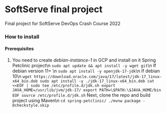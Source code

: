 # SoftServe final project
Final project for SoftServe DevOps Crash Course 2022

### How to install
#### Prerequisites
1. You need to create *debian-instance-1* in GCP and install on it Spring Petclinic project\n
  `sudo apt update && apt install -y wget git`\n
  If debian version 11+ \n
  `sudo apt install -y openjdk-17-jdk`\n
  If debian 10\n
  `
  wget https://download.oracle.com/java/17/latest/jdk-17_linux-x64_bin.deb
  sudo apt install -y ./jdk-17_linux-x64_bin.deb
  cat <<EOF | sudo tee /etc/profile.d/jdk.sh
  export JAVA_HOME=/usr/lib/jvm/jdk-17/
  export PATH=\$PATH:\$JAVA_HOME/bin
  EOF
  source /etc/profile.d/jdk.sh
  `
  Next, clone the repo and build project using Maven\n
  `
  cd spring-petclinic/
  ./mvnw package -Dcheckstyle.skip
  `
